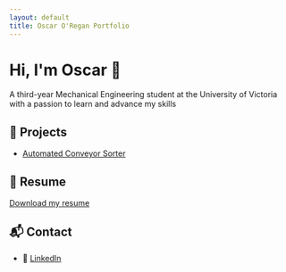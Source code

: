 ```yaml
---
layout: default
title: Oscar O'Regan Portfolio 
---
```


# Hi, I'm Oscar 👋

A third-year Mechanical Engineering student at the University of Victoria with a passion to learn and advance my skills

## 🔧 Projects

- [Automated Conveyor Sorter](./conveyor-sorter/)
<!--- [Gearbox Design Project](./gearbox-design/)-->
  
## 📄 Resume
[Download my resume](./Resume2025.pdf)

## 📬 Contact
- 🔗 [LinkedIn](www.linkedin.com/in/oscar-oregan)  
